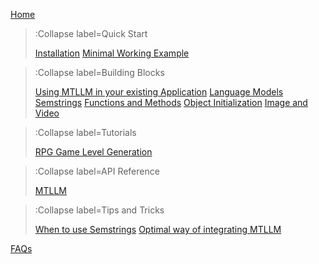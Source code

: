 [Home](/)

> :Collapse label=Quick Start
>
> [Installation](/docs/quickstart/installation.md)
> [Minimal Working Example](/docs/quickstart/minimal-working-example.md)

> :Collapse label=Building Blocks
>
> [Using MTLLM in your existing Application](/docs/building-blocks/existing_application.md)
> [Language Models](/docs/building-blocks/language_models.md)
> [Semstrings](/docs/building-blocks/semstrings.md)
> [Functions and Methods](/docs/building-blocks/functions_methods.md)
> [Object Initialization](/docs/building-blocks/object_init.md)
> [Image and Video](/docs/building-blocks/image_video.md)

> :Collapse label=Tutorials
>
> [RPG Game Level Generation](/docs/tutorials/rpg_game.md)

> :Collapse label=API Reference
>
> [MTLLM](/docs/api/mtllm.md)


> :Collapse label=Tips and Tricks
>
> [When to use Semstrings](/docs/tips_and_tricks/when_to_use_semstrings.md)
> [Optimal way of integrating MTLLM](/docs/tips_and_tricks/optimal_way.md)

[FAQs](/docs/faqs.md)